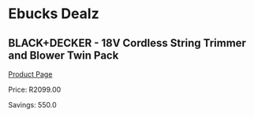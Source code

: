
# Ebucks Dealz
## BLACK+DECKER - 18V Cordless String Trimmer and Blower Twin Pack
[Product Page](https://www.ebucks.com/web/shop/productSelected.do?prodId=1153356679&catId=714965764)

Price: R2099.00

Savings: 550.0


	